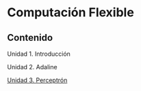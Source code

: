 # Computación Flexible

## Contenido

Unidad 1. Introducción

Unidad 2. Adaline

[Unidad 3. Perceptrón](./L03-perceptron/README.md)
